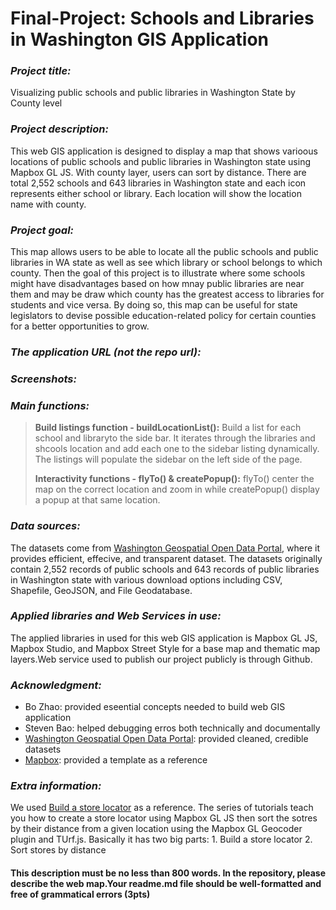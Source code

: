 # Final-Project: Schools and Libraries in Washington GIS Application

### *Project title:*
Visualizing public schools and public libraries in Washington State by County level

### *Project description:*
This web GIS application is designed to display a map that shows varioous locations of public schools and public libraries in Washington state using Mapbox GL JS. With county layer, users can sort by distance. There are total 2,552 schools and 643 libraries in Washington state and each icon represents either school or library. Each location will show the location name with county.

### *Project goal:*
This map allows users to be able to locate all the public schools and public libraries in WA state as well as see which library or school  belongs to which county. Then the goal of this project is to illustrate where some schools might have disadvantages based on how mnay public libraries are near them and may be draw which county has the greatest access to libraries for students and vice versa. By doing so, this map can be useful for state legislators to devise possible education-related policy for certain counties for a better opportunities to grow.

### *The application URL (not the repo url):*

### *Screenshots:*

### *Main functions:*
> **Build listings function  - buildLocationList():** Build a list for each school and libraryto the side bar. It iterates through the libraries and shcools location and add each one to the sidebar listing dynamically. The listings will populate the sidebar on the left side of the page.
>
> **Interactivity functions - flyTo() & createPopup():** flyTo() center the map on the correct location and zoom in while createPopup() display a popup at that same location.

### *Data sources:*
The datasets come from [Washington Geospatial Open Data Portal](https://geo.wa.gov/), where it provides efficient, effecive, and transparent dataset.
The datasets originally contain 2,552 records of public schools and 643 records of public libraries in Washington state with various download options including CSV, Shapefile, GeoJSON, and File Geodatabase.

### *Applied libraries and Web Services in use:*
The applied libraries in used for this web GIS application is Mapbox GL JS, Mapbox Studio, and Mapbox Street Style for a base map and thematic map layers.Web service used to publish our project publicly is through Github.

### *Acknowledgment:*
- Bo Zhao: provided eseential concepts needed to build web GIS application
- Steven Bao: helped debugging erros both technically and documentally
- [Washington Geospatial Open Data Portal](https://geo.wa.gov/): provided cleaned, credible datasets
- [Mapbox](https://docs.mapbox.com/): provided a template as a reference

### *Extra information:*
We used [Build a store locator](https://docs.mapbox.com/help/tutorials/building-a-store-locator/#finished-product) as a reference. The series of tutorials teach you how to create a store locator using Mapbox GL JS then sort the sotres by their distance from a given location using the Mapbox GL Geocoder plugin and TUrf.js. Basically it has two big parts: 1. Build a store locator 2. Sort stores by distance

#### This description must be no less than 800 words. In the repository, please describe the web map.Your readme.md file should be well-formatted and free of grammatical errors (3pts)
